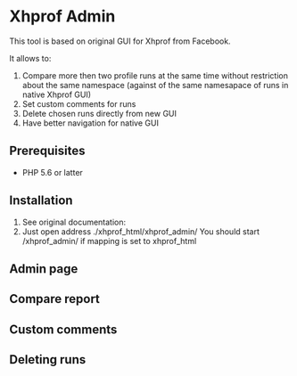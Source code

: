 # Xhprof Admin
This tool is based on original GUI for Xhprof from Facebook. 

It allows to:
1. Compare more then two profile runs at the same time without restriction about 
the same namespace (against of the same namesapace of runs in native Xhprof GUI)
2. Set custom comments for runs
3. Delete chosen runs directly from new GUI
4. Have better navigation for native GUI  

## Prerequisites
- PHP 5.6 or latter

## Installation
1. See original documentation:
2. Just open address ./xhprof_html/xhprof_admin/
You should start /xhprof_admin/ if mapping is set to xhprof_html

## Admin page

## Compare report

## Custom comments

## Deleting runs
